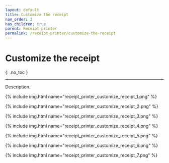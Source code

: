 ```yaml
---
layout: default
title: Customize the receipt
nav_order: 3
has_children: true
parent: Receipt printer
permalink: /receipt-printer/customize-the-receipt
---
```


# Customize the receipt
{: .no_toc }

---

Description.

{% include img.html name="receipt_printer_customize_receipt_1.png" %}

{% include img.html name="receipt_printer_customize_receipt_2.png" %}

{% include img.html name="receipt_printer_customize_receipt_3.png" %}

{% include img.html name="receipt_printer_customize_receipt_4.png" %}

{% include img.html name="receipt_printer_customize_receipt_5.png" %}

{% include img.html name="receipt_printer_customize_receipt_6.png" %}

{% include img.html name="receipt_printer_customize_receipt_7.png" %}